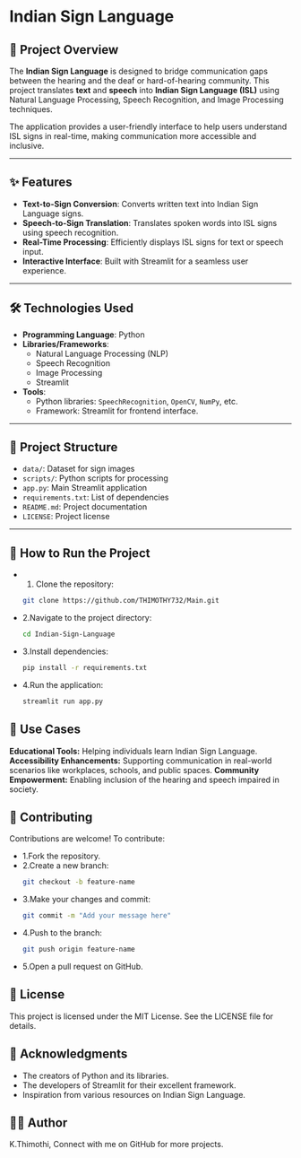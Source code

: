 # Indian Sign Language

## 📖 Project Overview
The **Indian Sign Language** is designed to bridge communication gaps between the hearing and the deaf or hard-of-hearing community. This project translates **text** and **speech** into **Indian Sign Language (ISL)** using Natural Language Processing, Speech Recognition, and Image Processing techniques.

The application provides a user-friendly interface to help users understand ISL signs in real-time, making communication more accessible and inclusive.

---

## ✨ Features
- **Text-to-Sign Conversion**: Converts written text into Indian Sign Language signs.
- **Speech-to-Sign Translation**: Translates spoken words into ISL signs using speech recognition.
- **Real-Time Processing**: Efficiently displays ISL signs for text or speech input.
- **Interactive Interface**: Built with Streamlit for a seamless user experience.

---

## 🛠️ Technologies Used
- **Programming Language**: Python  
- **Libraries/Frameworks**:
  - Natural Language Processing (NLP)
  - Speech Recognition
  - Image Processing
  - Streamlit
- **Tools**:  
  - Python libraries: `SpeechRecognition`, `OpenCV`, `NumPy`, etc.
  - Framework: Streamlit for frontend interface.

---

## 📂 Project Structure

- `data/`: Dataset for sign images  
- `scripts/`: Python scripts for processing  
- `app.py`: Main Streamlit application  
- `requirements.txt`: List of dependencies  
- `README.md`: Project documentation  
- `LICENSE`: Project license  

---

## 🚀 How to Run the Project
- 1. Clone the repository:
    ```bash
    git clone https://github.com/THIMOTHY732/Main.git
    ```
   
- 2.Navigate to the project directory:
    ```bash
    cd Indian-Sign-Language
    ```
- 3.Install dependencies:
    ```bash
  pip install -r requirements.txt
    ```
- 4.Run the application:
    ```bash
   streamlit run app.py
    ```

## 🌟 Use Cases
**Educational Tools:** Helping individuals learn Indian Sign Language.
**Accessibility Enhancements:** Supporting communication in real-world scenarios like workplaces, schools, and public spaces.
**Community Empowerment:** Enabling inclusion of the hearing and speech impaired in society.

## 🤝 Contributing
Contributions are welcome!
To contribute:
- 1.Fork the repository.
- 2.Create a new branch:
     ```bash
    git checkout -b feature-name
    ```
- 3.Make your changes and commit:
    ```bash
    git commit -m "Add your message here"
    ```
- 4.Push to the branch:
    ```bash
    git push origin feature-name
    ```
- 5.Open a pull request on GitHub.

## 📜 License
This project is licensed under the MIT License. See the LICENSE file for details.

## 🙌 Acknowledgments
- The creators of Python and its libraries.
- The developers of Streamlit for their excellent framework.
- Inspiration from various resources on Indian Sign Language.

## 🧑‍💻 Author
K.Thimothi,
Connect with me on GitHub for more projects.
  








